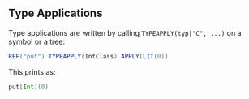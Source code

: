 Type Applications
-----------------

Type applications are written by calling `TYPEAPPLY(typ|"C", ...)` on a symbol or a tree:

```scala
REF("put") TYPEAPPLY(IntClass) APPLY(LIT(0))
```

This prints as:

```scala
put[Int](0)
```
